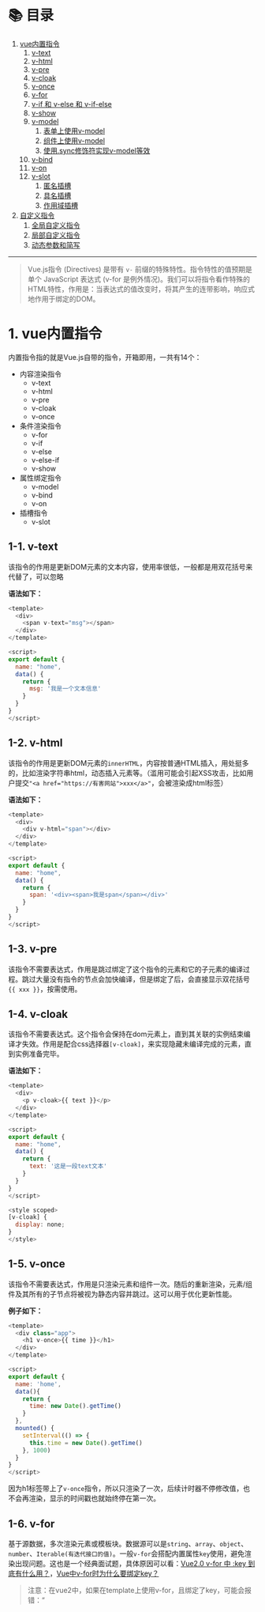 # 📚 目录

1. [vue内置指令](#1-vue内置指令)
    1. [v-text](#1-1-v-text)
    2. [v-html](#1-2-v-html)
    3. [v-pre](#1-3-v-pre)
    4. [v-cloak](#1-4-v-cloak)
    5. [v-once](#1-5-v-once)
    6. [v-for](#1-6-v-for)
    7. [v-if 和 v-else 和 v-if-else](#1-7-v-if和v-else和v-if-else)
    8. [v-show](#1-8-v-show)
    9. [v-model](#1-9-v-model)
        1. [表单上使用v-model](#1-9-1-表单上使用v-model)
        2. [组件上使用v-model](#1-9-2-组件上使用v-model)
        3. [使用.sync修饰符实现v-model等效](#1-9-3-使用sync修饰符实现v-model等效)
    10. [v-bind](#1-10-v-bind)
    11. [v-on](#1-11-v-on)
    12. [v-slot](#1-12-v-slot)
        1. [匿名插槽](#1-12-1-匿名插槽)
        2. [具名插槽](#1-12-2-具名插槽)
        3. [作用域插槽](#1-12-3-作用域插槽)
2. [自定义指令](#2-自定义指令)
    1. [全局自定义指令](#2-1-全局自定义指令)
    2. [局部自定义指令](#2-2-局部自定义指令)
    3. [动态参数和简写](#2-3-动态参数和简写)
---

> Vue.js指令 (Directives) 是带有 `v-` 前缀的特殊特性。指令特性的值预期是单个 JavaScript 表达式 (v-for 是例外情况)。我们可以将指令看作特殊的HTML特性，作用是：当表达式的值改变时，将其产生的连带影响，响应式地作用于绑定的DOM。

# 1. vue内置指令

内置指令指的就是Vue.js自带的指令，开箱即用，一共有14个：

- 内容渲染指令
  - v-text
  - v-html
  - v-pre
  - v-cloak
  - v-once
- 条件渲染指令
  - v-for
  - v-if
  - v-else
  - v-else-if
  - v-show
- 属性绑定指令
  - v-model
  - v-bind
  - v-on
- 插槽指令
  - v-slot

## 1-1. v-text

该指令的作用是更新DOM元素的文本内容，使用率很低，一般都是用双花括号来代替了，可以忽略

**语法如下：**

```javascript
<template>
  <div>
    <span v-text="msg"></span>
  </div>
</template>

<script>
export default {
  name: "home",
  data() {
    return {
      msg: '我是一个文本信息'
    }
  }
}
</script>
```

## 1-2. v-html

该指令的作用是更新DOM元素的`innerHTML`，内容按普通HTML插入，用处挺多的，比如渲染字符串html，动态插入元素等。（滥用可能会引起XSS攻击，比如用户提交`"<a href="https://有害网站">xxx</a>"`，会被渲染成html标签）

**语法如下：**

```javascript
<template>
  <div>
    <div v-html="span"></div>
  </div>
</template>

<script>
export default {
  name: "home",
  data() {
    return {
      span: '<div><span>我是span</span></div>'
    }
  }
}
</script>
```

## 1-3. v-pre

该指令不需要表达式，作用是跳过绑定了这个指令的元素和它的子元素的编译过程。跳过大量没有指令的节点会加快编译，但是绑定了后，会直接显示双花括号`{{ xxx }}`，按需使用。

## 1-4. v-cloak

该指令不需要表达式。这个指令会保持在dom元素上，直到其关联的实例结束编译才失效。作用是配合css选择器`[v-cloak]`，来实现隐藏未编译完成的元素，直到实例准备完毕。

**语法如下：**

```javascript
<template>
  <div>
    <p v-cloak>{{ text }}</p>
  </div>
</template>

<script>
export default {
  name: "home",
  data() {
    return {
      text: '这是一段text文本'
    }
  }
}
</script>

<style scoped>
[v-cloak] {
  display: none;
}
</style>
```

## 1-5. v-once

该指令不需要表达式，作用是只渲染元素和组件一次。随后的重新渲染，元素/组件及其所有的子节点将被视为静态内容并跳过。这可以用于优化更新性能。

**例子如下：**

```javascript
<template>
  <div class="app">
    <h1 v-once>{{ time }}</h1>
  </div>
</template>

<script>
export default {
  name: 'home',
  data(){
    return {
      time: new Date().getTime()
    }
  },
  mounted() {
    setInterval(() => {
      this.time = new Date().getTime()
    }, 1000)
  }
}
</script>
```

因为h1标签带上了`v-once`指令，所以只渲染了一次，后续计时器不停修改值，也不会再渲染，显示的时间戳也就始终停在第一次。

## 1-6. v-for

基于源数据，多次渲染元素或模板块。数据源可以是`string`、`array`、`object`、`number`、`Iterable(有迭代接口的值)`。一般`v-for`会搭配内置属性`key`使用，避免渲染出现问题。这也是一个经典面试题，具体原因可以看：[Vue2.0 v-for 中 :key 到底有什么用？](https://www.zhihu.com/question/61064119)，[Vue中v-for时为什么要绑定key？](https://juejin.cn/post/6997792097084375054)

> 注意：在vue2中，如果在template上使用v-for，且绑定了key，可能会报错：“<template v-for>' cannot be keyed. Place the key on real elements instead”。此时，可以把key移到真实节点上，并且修改.eslintrc.js的配置，在rules的规则上添加：'vue/no-v-for-template-key': 'off'

**例子如下：**

```javascript
<template>
  <div class="app">
    <!-- 例1 -->
    <h1 v-for="(item, index) in obj" :key="index">{{item}}</h1>
    <!-- 例2 -->
    <h1 v-for="item in 10" :key="item">{{item}}</h1>
    <!-- 例3 -->
    <div v-for="item in arr" :key="item">
      <span>姓名：{{item.name}}</span>
      <span>年龄：{{item.age}}</span>
    </div>
  </div>
</template>

<script>
export default {
  name: 'home',
  data(){
    return {
      obj: {
        a: 100,
        b: 200,
        c: 300
      },
      arr: [
        { name: 'x', age: 10 },
        { name: 'xx', age: 11 },
        { name: 'xxx', age: 12 }
      ]
    }
  }
}
</script>
```

## 1-7. v-if和v-else和v-if-else

根据表达式之真假值来渲染元素。在切换时绑定该指令的元素/组件会被销毁并重建。如果是绑定在template标签上，将提出template的内容作为条件块。

> 注：在vue2中。当 v-if 和 v-for 一起使用时，v-for 的优先级比 v-if 高，而在vue3中则相反。

> 注：该指令可触发<transition>组件过渡效果

**例子如下：**

```javascript
<template>
  <div class="app">
    <h1 v-if="num < 2">num小于2</h1>
    <h2 v-else-if="num <= 5">num小于等于5</h2>
    <h3 v-else>num大于5</h3>
  </div>
</template>

<script>
export default {
  name: 'home',
  data(){
    return {
      num: Math.round(Math.random() * 10)
    }
  }
}
</script>
```

## 1-8. v-show

根据表达式之真假值，切换元素的`CSS display`属性，当值为false时，display为`none`。

> 该指令可触发<transition>组件过渡效果

**例子如下：**

```javascript
<template>
  <div class="app">
    <h1 v-show="num < 5">我是H1</h1>
  </div>
</template>

<script>
export default {
  name: 'home',
  data(){
    return {
      num: 0
    }
  },
  mounted() {
    setInterval(() => {
      this.num = Math.round(Math.random() * 10)
    }, 1000)
  }
}
</script>
```

## 1-9. v-model

在表单控件或者组件上创建双向绑定的值，本质上来说，它是一个语法糖，它负责监听用户的输入事件以更新数据，并对一些极端场景进行一些特殊处理。比如：`v-model="foo"`，等价于 `:value="foo"`加上`@input="foo = $event"`的便捷写法。

**在大部分情况下，以下两种写法是等价的：**

```javascript
<input v-model="name" />

<input :value="name" @input="name = $event" />
```

拥有以下修饰符：

- .lazy：取代 input 监听 change 事件
- .number：输入字符串转为有效的数字
- .trim：过滤首尾空格

### 1-9-1. 表单上使用v-model

```javascript
<template>
  <div class="app">
    <input type="text" v-model="text">
  </div>
</template>

<script>
export default {
  name: 'home',
  data(){
    return {
      text: ''
    }
  }
}
</script>
```

### 1-9-2. 组件上使用v-model

- 父组件

```javascript
<template>
  <div>
    <h1>{{ total }}</h1>
    <hello-world v-model="total" @input="handleInput" />
  </div>
</template>

<script>
import helloWorld from '@/components/HelloWorld'

export default {
  name:'home',
  components:{
    helloWorld
  },
  data(){return {
    total: 0
  }},
  methods: {
    handleInput(v) {
      this.total = v
    }
  }
}
</script>
```

- 子组件（子组件接收的props值字段必须是`value`）

```javascript
<template>
  <div class="app">
    <button @click="handleChange">增加</button>
  </div>
</template>

<script>
export default {
  name: 'holle',
  props: ['value'],
  methods: {
    handleChange() {
      this.$emit('input', this.value + 1)
    }
  }
}
</script>
```

### 1-9-3. 使用.sync修饰符实现v-model等效

- 父组件

```javascript
<template>
  <div>
    <h1>{{ total }}, {{ age }}</h1>
    <hello-world :a.sync="total" :b.sync="age" @input="handleInput" />
  </div>
</template>

<script>
import helloWorld from '@/components/HelloWorld'

export default {
  name:'home',
  components:{
    helloWorld
  },
  data(){return {
    total: 0,
    age: 0
  }},
  methods: {
    handleInput(v1, v2) {
      this.total = v1
      this.age = v2
    }
  }
}
</script>
```

- 子组件

```javascript
<template>
  <div class="app">
    <button @click="handleChange">增加</button>
  </div>
</template>

<script>
export default {
  name: 'holle',
  props: ['a', 'b'],
  methods: {
    handleChange() {
      this.$emit('input', this.a + 1, this.b + 2)
    }
  }
}
</script>
```

## 1-10. v-bind

动态的绑定一个或多个属性到组件上，可以绑定class、style等任意值。可以简写为`:`。拥有以下修饰符：

- .sync：语法糖，扩展成一个更新父组件绑定值的 v-on 侦听器
- .camel：kebab-case转camelCase
- .prop：作为一个DOM property绑定而不是作为attribute绑定，通过自定义属性存储变量，避免暴露数据。防止污染HTML结构

**例子：**

```javascript
<template>
  <div>
    <h1 :class="['aaa','bbb', num < 100 ? 'ccc':'ddd']"></h1>
    <h2 :style="mode"></h2>
    <input type="text" :value="msg">
    <img v-bind:src="imageSrc" />
  </div>
</template>

<script>
export default {
  name:'aaa',
  data(){
    return {
      num: 200,
      mode: {
        color: 'red',
        fontSize: '20px'
      },
      msg: '',
      imageSrc: 'https://www.baidu.com/xxx.png'
    }
  }
}
</script>
```

## 1-11. v-on

绑定事件监听器。事件类型由参数指定。可以简写为`@`。拥有以下修饰符：

- .stop：调用 event.stopPropagation()，阻止冒泡
- .prevent：调用 event.preventDefault()，阻止元素发生默认的行为
- .capture：添加事件侦听器时使用 capture 捕获模式
- .self：事件从侦听器绑定的元素本身触发时才触发回调
- .keyCode：当事件是从特定按键触发时，才触发回调（注：[keyCode的事件用法已经被废弃了并可能不会被最新的浏览器支持](https://v2.cn.vuejs.org/v2/guide/events.html#%E6%8C%89%E9%94%AE%E7%A0%81)）
- .native：监听组件根元素的原生事件
- .once：只触发一次回调
- .passive： 滚动事件的默认行为将会立即触发，而不是等到事件触发完再触发，提升移动端的性能

```javascript
<button v-on:click="add"></button>
// 动态事件
<button @[event]="change"></button>
// 事件对象
<button @click="add('hello', $event)"></button>
// 按键事件
<input @keyup.enter="onEnter" />
// 按键代码
<input @keyup.13="onEnter" />
```

## 1-12. v-slot

slot，也称插槽，是组件的一块HTML模版，这块模版由父组件提供。可以说是子组件暴露的一个让父组件传入自定义内容的接口，来实现内容分发。一般都写在`template`标签上，可以简写为`#`。

### 1-12-1. 匿名插槽

匿名插槽用`slot`标签来确定渲染的位置，里面可以放置父组件没传内容时的默认内容，一个组件里，匿名插槽只能有一个。`slot="default"`可以忽略不写。

- 父组件

```javascript
<template>
  <div>
    <aaaChildren></aaaChildren>

    <aaaChildren>
      <h1>我是父组件的内容</h1>
    </aaaChildren>
  </div>
</template>

<script>
import aaaChildren from './children/index.vue'

export default {
  name:'aaa',
  components:{
    aaaChildren
  }
}
</script>
```

- 子组件

```javascript
<template>
  <div class="aaa_children">
    <slot>
      <h1>我是默认内容</h1>
    </slot>
  </div>
</template>

<script>
  export default {
    name:'aaaChildren'
  }
</script>
```

### 1-12-2. 具名插槽

在`slot`标签上加入`name`属性，使得父级可以将内容插入对应的位置中。具名插槽可以有很多个，使用的时候需要带上名字做区分。

- 父组件

```javascript
<template>
  <div>
    <aaaChildren>
      <template #text>111</template>
      <template #footer>222</template>
    </aaaChildren>
  </div>
</template>

<script>
import aaaChildren from './children/index.vue'

export default {
  name:'aaa',
  components:{
    aaaChildren
  }
}
</script>
```

- 子组件

```javascript
<template>
	<div class="aaa_children">
		<slot name="text">
			<h1>我是text插槽</h1>
		</slot>
		<div>
			<slot name="footer">
				<h2>我是footer插槽</h2>
			</slot>
		</div>
	</div>
</template>

<script>
export default {
	name: 'aaaChildren'
}
</script>
```

### 1-12-3. 作用域插槽

作用域插槽，是在子组件的`slot`上绑定属性来将子组件的信息传给父组件使用，这些属性会被挂在父组件的slot-scope对象上。绑定插槽时用的key，就是父组件获取数据的对象名。如下例子，子组件定义了一个slot，名字为text，并且在slot上绑定了一个data属性，属性的值，就是子组件需要传递过去的值。当父组件使用子组件的text插槽时，通过text插槽获取到scope对象，scope对象上，就可以获取到子组件传递的值。

- 父组件

```javascript
<template>
  <div>
    <aaaChildren>
      <template #default="scope">
        <h1>{{ scope.info.age }}</h1>
      </template>
      <template #text="scope">
        <h2>{{ scope.data }}</h2>
      </template>
    </aaaChildren>
  </div>
</template>

<script>
import aaaChildren from './children/index.vue'

export default {
  name:'aaa',
  components:{
    aaaChildren
  }
}
</script>
```

- 子组件

```javascript
<template>
  <div class="aaa_children">
    <slot :info="user"></slot>
    <slot name="text" :data="name"></slot>
  </div>
</template>

<script>
  export default {
    name:'aaaChildren',
    props:[],
    components:{},
    data(){
      return {
        user: {
          age: 18,
          name: '小明'
        },
        name: '卡卡罗特'
      }
    }
  }
</script>
```

# 2. 自定义指令

自定义指令。是Vue暴露了自定义指令的API给我们，让我们除了使用内置指令外，我们还可以自己定义指令（比如：复制粘贴指令，图片懒加载指令，防抖指令等等），定义好后和内置指令的方式非常类似。它可以有全局的和局部的两种。指令也有自己的钩子函数，如下：

- bind：只调用一次，指令第一次绑定到元素时调用。在这里可以进行一次性的初始化设置
- inserted：被绑定元素插入父节点时调用 (仅保证父节点存在，但不一定已被插入文档中)
- update：所在组件的VNode更新时调用，但是可能发生在其子VNode更新之前。指令的值可能发生了改变，也可能没有。但是你可以通过比较更新前后的值来忽略不必要的模板更新
- componentUpdated：指令所在组件的 VNode 及其子 VNode 全部更新后调用
- unbind：只调用一次，指令与元素解绑时调用

以上钩子函数都有4个参数，如下：

- el：指令所绑定的元素，可以用来直接操作 DOM
- binding：一个对象，包含这些属性
  - name：指令名，不包括 v- 前缀
  - value：指令的绑定值，例如：v-bold="1 + 1" 中，绑定值为 2
  - oldValue：指令绑定的前一个值，仅在 update 和 componentUpdated 钩子中可用。无论值是否改变都可用
  - expression：字符串形式的指令表达式。例如 v-bold="1 + 1" 中，表达式为 "1 + 1"
  - arg：传给指令的参数，可选。例如 v-bold:foo 中，参数为 "foo"
  - modifiers：一个包含修饰符的对象。例如：v-bold.foo.bar 中，修饰符对象为 { foo: true, bar: true }
- vnode：Vue 编译生成的虚拟节点
- oldVnode：上一个虚拟节点，仅在 update 和 componentUpdated 钩子中可用

## 2-1. 全局自定义指令

通过`Vue`实例身上的`directive() API`注册一个全局自定义指令。例子如下：

- 首先在src文件夹下创建一个directive文件夹，里面创建一个index.js文件，写入以下代码

```javascript
/**
 * 安装指令
 * @param Vue vue实例
 */
export default function installDirective(Vue) {
  // 粗体指令
	Vue.directive('bold', {
    inserted(el) {
      el.style.fontWeight = 'bold'
    }
  })
}
```

- 然后在main.js里，引入`directive`，然后使用`Vue.use`安装指令

```javascript
import Vue from 'vue'
import App from './App.vue'
import initDirective from '@/directive'

Vue.use(initDirective)

new Vue({
  render: h => h(App),
}).$mount('#app')
```

- 使用如下：

```javascript
<template>
  <div v-bold>123</div>
</template>
```

## 2-2. 局部自定义指令

组件中也接受一个`directives`的选项，在组件中定义的自定义指令，就是局部自定义指令，其参数和全局指令一致。例子如下：

```javascript
<template>
	<div v-bold>123</div>
</template>

<script>
export default {
	name: 'aaaChildren',
	directives: {
		bold: {
			inserted: function (el) {
				el.style.fontWeight = 'bold'
			}
		}
	}
}
</script>
```

## 2-3. 动态参数和简写

指令的参数可以是动态，这样可以灵活运用，例子如下，可以动态修改高度的指令：

- 注册指令：

```javascript
/**
 * 安装指令
 * @param Vue vue实例
 */
export default function initDirective(Vue) {
  // 简写 在bind和update时触发相同行为
  Vue.directive('height', (el, binding) => {
    el.style.backgroundColor = 'skyblue'
    el.style.height = `${binding.value}px`
  })
}
```

- 使用指令：

```javascript
<template>
  <div>
    <button @click="addHeight">点击增高</button>
    <div v-height="h"></div>
  </div>
</template>

<script>
export default {
  name:'aaa',
  data(){
    return {
      h: 100
    }
  },
  methods: {
    addHeight() {
      this.h += 2
    }
  }
}
</script>
```
